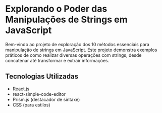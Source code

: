# Explorando o Poder das Manipulações de Strings em JavaScript

Bem-vindo ao projeto de exploração dos 10 métodos essenciais para manipulação de strings em JavaScript. Este projeto demonstra exemplos práticos de como realizar diversas operações com strings, desde concatenar até transformar e extrair informações.

## Tecnologias Utilizadas

- React.js
- react-simple-code-editor
- Prism.js (destacador de sintaxe)
- CSS (para estilos)

